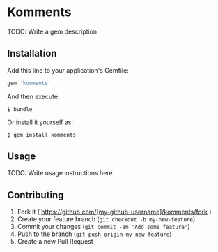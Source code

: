 # Komments

TODO: Write a gem description

## Installation

Add this line to your application's Gemfile:

```ruby
gem 'komments'
```

And then execute:

    $ bundle

Or install it yourself as:

    $ gem install komments

## Usage

TODO: Write usage instructions here

## Contributing

1. Fork it ( https://github.com/[my-github-username]/komments/fork )
2. Create your feature branch (`git checkout -b my-new-feature`)
3. Commit your changes (`git commit -am 'Add some feature'`)
4. Push to the branch (`git push origin my-new-feature`)
5. Create a new Pull Request
